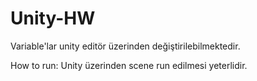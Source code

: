 # Unity-HW

Variable'lar unity editör üzerinden değiştirilebilmektedir.

How to run:
  Unity üzerinden scene run edilmesi yeterlidir.
